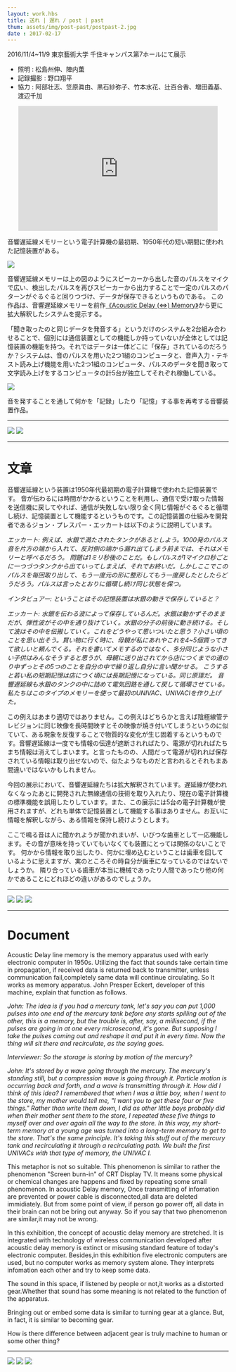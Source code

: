 ```yaml
---
layout: work.hbs
title: 送れ | 遅れ / post | past
thum: assets/img/post-past/postpast-2.jpg
date : 2017-02-17
---
```


2016/11/4~11/9 東京藝術大学 千住キャンパス第7ホールにて展示

- 照明 : 松島州伸、陣内薫- 記録撮影 : 野口翔平
- 協力 : 阿部壮志、笠原眞由、黒石紗弥子、竹本水花、辻百合香、増田義基、渡辺千加


<div style="position:relative;width:90%;height: 0;
padding: 0 0 56.25%;overflow: hidden; margin:10px auto;">

<iframe src="https://player.vimeo.com/video/202359453?color=ffffff" style="position:absolute;left:0;top:0; width:100%; height:100%;" frameborder="0" webkitallowfullscreen mozallowfullscreen allowfullscreen></iframe>
</div>


音響遅延線メモリーという電子計算機の最初期、1950年代の短い期間に使われた記憶装置がある。

![]({{config.root}}assets/img/post-past/adm_setsumei.svg)

音響遅延線メモリーは上の図のようにスピーカーから出した音のパルスをマイクで広い、検出したパルスを再びスピーカーから出力することで一定のパルスのパターンがぐるぐると回りつづけ、データが保存できるというものである。
 この作品は、音響遅延線メモリーを前作[《Acoustic Delay (⇔) Memory》]({{config.root}}works/acoustic-delay-memory)から更に拡大解釈したシステムを提示する。

「聞き取ったのと同じデータを発音する」というだけのシステムを2台組み合わせることで、個別には通信装置としての機能しか持っていないが全体としては記憶装置の機能を持つ。それではデータは一体どこに「保存」されているのだろうか？システムは、音のパルスを用いた2つ1組のコンピュータと、音声入力・テキスト読み上げ機能を用いた2つ1組のコンピュータ、パルスのデータを聞き取って文字読み上げをするコンピュータの計5台が独立してそれぞれ稼働している。

![]({{config.root}}assets/img/post-past/adm2_setsumei.svg)

音を発することを通して何かを「記録」したり「記憶」する事を再考する音響装置作品。

---

![]({{config.root}}assets/img/post-past/postpast-1.jpg)
![]({{config.root}}assets/img/post-past/postpast-3.jpg)

---

# 文章

音響遅延線という装置は1950年代最初期の電子計算機で使われた記憶装置です。音が伝わるには時間がかかるということを利用し、通信で受け取った情報を送信機に戻してやれば、通信が失敗しない限り全く同じ情報がぐるぐると循環し続け、記憶装置として機能するというものです。この記憶装置の仕組みを開発者であるジョン・プレスパー・エッカートは以下のように説明しています。

*エッカート: 例えば、水銀で満たされたタンクがあるとしよう。1000発のパルス音を片方の端から入れて、反対側の端から漏れ出てしまう前までは、それはメモリーと呼べるだろう。
問題は1ミリ秒後のことだ。もしパルスが1マイクロ秒ごとに一つづつタンクから出ていってしまえば、それでお終いだ。しかしここでこのパルスを毎回取り出して、もう一度元の形に整形してもう一度戻したとしたらどうだろう。パルスは言ったとおりに循環し続け同じ状態を保つ。*

*インタビュアー: ということはその記憶装置は水銀の動きで保存していると？*

*エッカート: 水銀を伝わる波によって保存しているんだ。水銀は動かずそのままだが、弾性波がその中を通り抜けていく。水銀の分子の前後に動き続ける。そして波はその中を伝搬していく。これをどうやって思いついたと思う？小さい頃のことを思い出そう。買い物に行く時に、母親が私にあれやこれを4~5個買ってきて欲しいと頼んでくる。それを書いてメモするのではなく、多分同じような小さい子供はみんなそうすると思うが、母親に送り出されてから店につくまでの道のり中ずっとその5つのことを自分の中で繰り返し自分に言い聞かせる。
こうすると若い私の短期記憶は店につく頃には長期記憶になっている。同じ原理だ。
音響遅延線も水銀のタンクの中に詰めて電気回路を通して戻して循環させている。私たちはこのタイプのメモリーを使って最初のUNIVAC、UNIVACⅠを作り上げた。*この例えはあまり適切ではありません。この例えはどちらかと言えば陰極線管テレビジョンに同じ映像を長時間映すとその映像が焼き付いてしまうというのに似ていて、ある現象を反復することで物質的な変化が生じ固着するというものです。音響遅延線は一度でも情報の伝達が遮断されればたり、電源が切れればたちまち情報は消えてしまいます。と言ったものの、人間だって電源が切れれば保存されている情報は取り出せないので、似たようなものだと言われるとそれもまあ間違いではないかもしれません。今回の展示において、音響遅延線たちは拡大解釈されています。遅延線が使われなくなったあとに開発された無線通信の技術を取り入れたり、現在の電子計算機の標準機能を誤用したりしています。また、この展示には5台の電子計算機が使用されますが、どれも単体で記憶装置として機能する事はありません。お互いに情報を解釈しながら、ある情報を保持し続けようとします。ここで鳴る音は人に聞かれようが聞かれまいが、いびつな歯車として一応機能します。その音が意味を持っていてもいなくても装置にとっては関係のないことです。何かから情報を取り出したり、何かに埋め込むということは歯車を回しているように思えますが、実のところその時自分が歯車になっているのではないでしょうか。隣り合っている歯車が本当に機械であったり人間であったり他の何かであることにどれほどの違いがあるのでしょうか。


---

![]({{config.root}}assets/img/post-past/postpast-4.jpg)
![]({{config.root}}assets/img/post-past/postpast-5.jpg)
![]({{config.root}}assets/img/post-past/postpast-6.jpg)


---
# Document

Acoustic Delay line memory is the memory apparatus used with early electronic computer in 1950s.
Utilizing the fact that sounds take certain time in propagation, if received data is returned back to transmitter, unless communication fail,completely same data will continue circulating. So It works as memory apparatus. John Presper Eckert, developer of this machine, explain that function as follows.

*John: The idea is if you had a mercury tank, let's say you can put 1,000 pulses into one end of the mercury tank before any starts spilling out of the other, this is a memory, but the trouble is, after, say, a millisecond, if the pulses are going in at one every microsecond, it's gone. But supposing I take the pulses coming out and reshape it and put it in every time. Now the thing will sit there and recirculate, as the saying goes.**Interviewer: So the storage is storing by motion of the mercury?*
*John: It's stored by a wave going through the mercury. The mercury's standing still, but a compression wave is going through it. Particle motion is occurring back and forth, and a wave is transmitting through it. How did I think of this idea? I remembered that when I was a little boy, when I went to the store, my mother would tell me, "I want you to get these four or five things." Rather than write them down, I did as other little boys probably did when their mother sent them to the store, I repeated these five things to myself over and over again all the way to the store. In this way, my short-term memory at a young age was turned into a long-term memory to get to the store. That's the same principle. It's taking this stuff out of the mercury tank and recirculating it through a recirculating path. We built the first UNIVACs with that type of memory, the UNIVAC I.*
This metaphor is not so suitable. This phenomenon is similar to rather the phenomenon "Screen burn-in" of CRT Display TV. It means some physical or chemical changes are happens and fixed by repeating some small phenomenon. In acoustic Delay memory, Once transmitting of infomation are prevented or power cable is disconnected,all data are deleted immidiately. But from some point of view, if person go power off, all data in their brain can not be bring out anyway. So if you say that two phenomenon are similar,it may not be wrong.In this exhibition, the concept of acoustic delay memory are stretched. It is integrated with technology of wireless communication developed after acoustic delay memory is extinct or misusing standard feature of today's electronic computer.
Besides,in this exhibition five electronic computers are used, but no computer works as memory system alone. They interprets infomation each other and try to keep some data.
The sound in this space, if listened by people or not,it works as a distorted gear.Whether that sound has some meaning is not related to the function of the apparatus.

Bringing out or embed some data is similar to turning gear at a glance. But, in fact, it is similar to becoming gear.

How is there difference between adjacent gear is truly machine to human or some other thing?

---

![]({{config.root}}assets/img/post-past/postpast-7.jpg)
![]({{config.root}}assets/img/post-past/postpast-8.jpg)
![]({{config.root}}assets/img/post-past/postpast-9.jpg)


